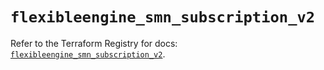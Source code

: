# `flexibleengine_smn_subscription_v2`

Refer to the Terraform Registry for docs: [`flexibleengine_smn_subscription_v2`](https://registry.terraform.io/providers/flexibleenginecloud/flexibleengine/1.46.0/docs/resources/smn_subscription_v2).
